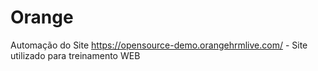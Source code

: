# Orange
Automação do Site https://opensource-demo.orangehrmlive.com/ - Site utilizado para treinamento WEB
